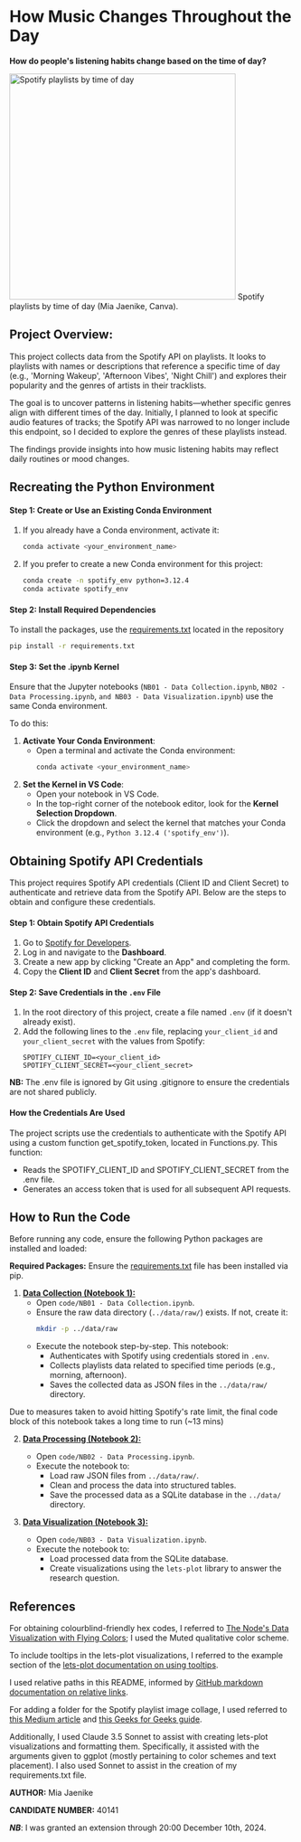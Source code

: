 # How Music Changes Throughout the Day
**How do people's listening habits change based on the time of day?**

<img src="images/Spotify_Playlist_Collage.png" alt="Spotify playlists by time of day" width="400"/>
Spotify playlists by time of day (Mia Jaenike, Canva).

## **Project Overview:**
This project collects data from the Spotify API on playlists. It looks to playlists with names or descriptions that reference a specific time of day (e.g., 'Morning Wakeup', 'Afternoon Vibes', 'Night Chill') and explores their popularity and the genres of artists in their tracklists.

The goal is to uncover patterns in listening habits—whether specific genres align with different times of the day. Initially, I planned to look at specific audio features of tracks; the Spotify API was narrowed to no longer include this endpoint, so I decided to explore the genres of these playlists instead.

The findings provide insights into how music listening habits may reflect daily routines or mood changes.

## **Recreating the Python Environment**
#### Step 1: Create or Use an Existing Conda Environment
1. If you already have a Conda environment, activate it:
   ```bash
   conda activate <your_environment_name>
   ```

2. If you prefer to create a new Conda environment for this project:
    ```bash
    conda create -n spotify_env python=3.12.4
    conda activate spotify_env
    ```

#### Step 2: Install Required Dependencies
To install the packages, use the [requirements.txt](requirements.txt) located in the repository
```bash
pip install -r requirements.txt
```

#### Step 3: Set the .ipynb Kernel
Ensure that the Jupyter notebooks (`NB01 - Data Collection.ipynb`, `NB02 - Data Processing.ipynb`, `and NB03 - Data Visualization.ipynb`) use the same Conda environment. 

To do this:
1. **Activate Your Conda Environment**:
   - Open a terminal and activate the Conda environment:
     ```bash
     conda activate <your_environment_name>
     ```
2. **Set the Kernel in VS Code**:
   - Open your notebook in VS Code.
   - In the top-right corner of the notebook editor, look for the **Kernel Selection Dropdown**.
   - Click the dropdown and select the kernel that matches your Conda environment (e.g., `Python 3.12.4 ('spotify_env')`).

## **Obtaining Spotify API Credentials**
This project requires Spotify API credentials (Client ID and Client Secret) to authenticate and retrieve data from the Spotify API. Below are the steps to obtain and configure these credentials.

#### Step 1: Obtain Spotify API Credentials
1. Go to [Spotify for Developers](https://developer.spotify.com).
2. Log in and navigate to the **Dashboard**.
3. Create a new app by clicking "Create an App" and completing the form.
4. Copy the **Client ID** and **Client Secret** from the app's dashboard.

#### Step 2: Save Credentials in the `.env` File
1. In the root directory of this project, create a file named `.env` (if it doesn't already exist).
2. Add the following lines to the `.env` file, replacing `your_client_id` and `your_client_secret` with the values from Spotify:
   ```plaintext
   SPOTIFY_CLIENT_ID=<your_client_id>
   SPOTIFY_CLIENT_SECRET=<your_client_secret>
   ```

**NB:** The .env file is ignored by Git using .gitignore to ensure the credentials are not shared publicly.

#### How the Credentials Are Used
The project scripts use the credentials to authenticate with the Spotify API using a custom function get_spotify_token, located in Functions.py. This function:
- Reads the SPOTIFY_CLIENT_ID and SPOTIFY_CLIENT_SECRET from the .env file.
- Generates an access token that is used for all subsequent API requests.

## **How to Run the Code**
Before running any code, ensure the following Python packages are installed and loaded:

**Required Packages:**
Ensure the [requirements.txt](requirements.txt) file has been installed via pip.

1. **[Data Collection (Notebook 1):](code/NB01%20-%20Data%20Collection.ipynb)**
   - Open `code/NB01 - Data Collection.ipynb`.
   - Ensure the raw data directory (`../data/raw/`) exists. If not, create it:
     ```bash
     mkdir -p ../data/raw
     ```
   - Execute the notebook step-by-step. This notebook:
     - Authenticates with Spotify using credentials stored in `.env`.
     - Collects playlists data related to specified time periods (e.g., morning, afternoon).
     - Saves the collected data as JSON files in the `../data/raw/` directory.

Due to measures taken to avoid hitting Spotify's rate limit, the final code block of this notebook takes a long time to run (~13 mins)

2. **[Data Processing (Notebook 2):](code/NB02%20-%20Data%20Processing.ipynb)**
   - Open `code/NB02 - Data Processing.ipynb`.
   - Execute the notebook to:
     - Load raw JSON files from `../data/raw/`.
     - Clean and process the data into structured tables.
     - Save the processed data as a SQLite database in the `../data/` directory.

3. **[Data Visualization (Notebook 3):](code/NB03%20-%20Data%20Visualization.ipynb)**
   - Open `code/NB03 - Data Visualization.ipynb`.
   - Execute the notebook to:
     - Load processed data from the SQLite database.
     - Create visualizations using the `lets-plot` library to answer the research question.

## **References**
For obtaining colourblind-friendly hex codes, I referred to [The Node's Data Visualization with Flying Colors](https://thenode.biologists.com/data-visualization-with-flying-colors/research/); I used the Muted qualitative color scheme.

To include tooltips in the lets-plot visualizations, I referred to the example section of the [lets-plot documentation on using tooltips](https://lets-plot.org/python/pages/tooltips.html).

I used relative paths in this README, informed by [GitHub markdown documentation on relative links](https://docs.github.com/en/get-started/writing-on-github/getting-started-with-writing-and-formatting-on-github/basic-writing-and-formatting-syntax#relative-links).

For adding a folder for the Spotify playlist image collage, I used referred to [this Medium article](https://medium.com/@gl7526/making-a-folder-of-images-for-your-github-readme-2c6cd42e1439) and [this Geeks for Geeks guide](https://www.geeksforgeeks.org/how-to-resize-image-in-github-using-markdown/).

Additionally, I used Claude 3.5 Sonnet to assist with creating lets-plot visualizations and formatting them. Specifically, it assisted with the arguments given to ggplot (mostly pertaining to color schemes and text placement). I also used Sonnet to assist in the creation of my requirements.txt file.

**AUTHOR:** Mia Jaenike

**CANDIDATE NUMBER:** 40141

***NB***: I was granted an extension through 20:00 December 10th, 2024.
